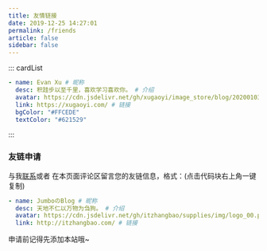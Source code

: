 ```yaml
---
title: 友情链接
date: 2019-12-25 14:27:01
permalink: /friends
article: false
sidebar: false
---
```


<!--
普通卡片列表容器，可用于友情链接、项目推荐、古诗词展示等。
cardList 后面可跟随一个数字表示每行最多显示多少个，选值范围1~4，默认3。在小屏时会根据屏幕宽度减少每行显示数量。
-->

::: cardList

```yaml
- name: Evan Xu # 昵称
  desc: 积跬步以至千里，喜欢学习喜欢你。 # 介绍
  avatar: https://cdn.jsdelivr.net/gh/xugaoyi/image_store/blog/20200103123203.jpg # 头像
  link: https://xugaoyi.com/ # 链接
  bgColor: "#FFCEDE"
  textColor: "#621529"
```

:::

### 友链申请

与我[联系](/about/#联系)或者 在本页面评论区留言您的友链信息，格式：(点击代码块右上角一键复制)

``` yaml
- name: JumboのBlog # 昵称
  desc: 天地不仁以万物为刍狗。 # 介绍
  avatar: https://cdn.jsdelivr.net/gh/itzhangbao/supplies/img/logo_00.png # 头像
  link: http://itzhangbao.com/ # 链接
```

申请前记得先添加本站哦~
